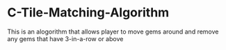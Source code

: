 # C-Tile-Matching-Algorithm
This is an alogorithm that allows player to move gems around and remove any gems that have 3-in-a-row or above
